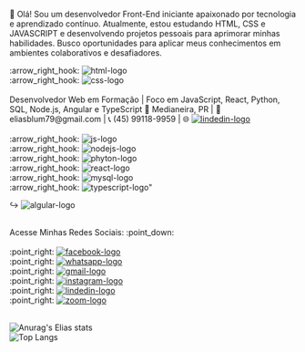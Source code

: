 :wave: Olá! Sou um desenvolvedor Front-End iniciante apaixonado por tecnologia e aprendizado contínuo. Atualmente, estou estudando HTML, CSS e JAVASCRIPT e desenvolvendo projetos pessoais para aprimorar minhas habilidades. Busco oportunidades para aplicar meus conhecimentos em ambientes colaborativos e desafiadores.
<br>
<div>
:arrow_right_hook: <img src="https://img.shields.io/badge/HTML5-E34F26?style=for-the-badge&logo=html5&logoColor=white" alt="html-logo" />
</div>
<div>
:arrow_right_hook: <img src="https://img.shields.io/badge/CSS3-1572B6?style=for-the-badge&logo=css3&logoColor=white" alt="css-logo" /> 
</div>
<br>
Desenvolvedor Web em Formação | Foco em JavaScript, React, Python, SQL, Node.js, Angular e TypeScript
📍 Medianeira, PR | 📧 eliasblum79@gmail.com | 📞 (45) 99118-9959 | 🌐 <a href=https://www.linkedin.com/in/elias-blum-da-silva-861b881b5?utm_source=share&utm_campaign=share_via&utm_content=profile&utm_medium=android_app><img src="https://img.shields.io/badge/LinkedIn-0077B5?style=for-the-badge&logo=linkedin&logoColor=white" alt="lindedin-logo" /></a>
<br>
<br>
<div>
:arrow_right_hook: <img src="https://img.shields.io/badge/JavaScript-F7DF1E?style=for-the-badge&logo=JavaScript&logoColor=white" alt="js-logo" />
</div>
<div>
:arrow_right_hook: <img src="https://img.shields.io/badge/Node.js-43853D?style=for-the-badge&logo=node.js&logoColor=white" alt="nodejs-logo" />
</div>
<div>
:arrow_right_hook: <img src="https://img.shields.io/badge/Python-3776AB?style=for-the-badge&logo=python&logoColor=white" alt="phyton-logo" />
</div>
<div>
:arrow_right_hook: <img src="https://img.shields.io/badge/React-20232A?style=for-the-badge&logo=react&logoColor=61DAFB" alt="react-logo" />
</div>
<div>
:arrow_right_hook: <img src="https://img.shields.io/badge/MySQL-00000F?style=for-the-badge&logo=mysql&logoColor=white" alt="mysql-logo" />
</div>
<div>
:arrow_right_hook: <img src="https://img.shields.io/badge/TypeScript-007ACC?style=for-the-badge&logo=typescript&logoColor=white" alt=typescript-logo" />
</div>

:arrow_right_hook: <img src="https://img.shields.io/badge/Angular-DD0031?style=for-the-badge&logo=angular&logoColor=white" alt="algular-logo" />

<br>
Acesse Minhas Redes Sociais: :point_down:
<br>
<br>
<div>
:point_right: <a href=https://www.facebook.com/elias.silvaa.311894/followers><img src="https://img.shields.io/badge/Facebook-1877F2?style=for-the-badge&logo=facebook&logoColor=white" alt="facebook-logo" /></a>
</div>
<div>
:point_right: <a href="https://wa.me/+5545991189959?text=Olá!%20Tudo%20bem?"><img src="https://img.shields.io/badge/WhatsApp-25D366?style=for-the-badge&logo=whatsapp&logoColor=white" alt="whatsapp-logo" /></a>
</div>
<div>
:point_right: <a href=mailto:eliasblum79@gmail.com><img src="https://img.shields.io/badge/Gmail-D14836?style=for-the-badge&logo=gmail&logoColor=white" alt="gmail-logo" /></a>
</div>
<div>
:point_right: <a href=https://www.instagram.com/eliassila98?igsh=bTJrcjRvbjMwdjc1><img src="https://img.shields.io/badge/Instagram-E4405F?style=for-the-badge&logo=instagram&logoColor=white" alt="instagram-logo"  /></a>
</div>
<div>
:point_right: <a href=https://www.linkedin.com/in/elias-blum-da-silva-861b881b5?utm_source=share&utm_campaign=share_via&utm_content=profile&utm_medium=android_app><img src="https://img.shields.io/badge/LinkedIn-0077B5?style=for-the-badge&logo=linkedin&logoColor=white" alt="lindedin-logo" /></a>
</div>
<div>
:point_right: <a href=https://us05web.zoom.us/launch/chat?src=direct_chat_link&email=eliasblum79%40gmail.com><img src="https://img.shields.io/badge/Zoom-2D8CFF?style=for-the-badge&logo=zoom&logoColor=white" alt="zoom-logo" />
</div></a>
<br>
  
![Anurag's Elias stats](https://github-readme-stats.vercel.app/api?username=Eliassilva98&show_icons=true&theme=transparent)
<br>
![Top Langs](https://github-readme-stats.vercel.app/api/top-langs/?username=Eliassilva98&layout=compact)

